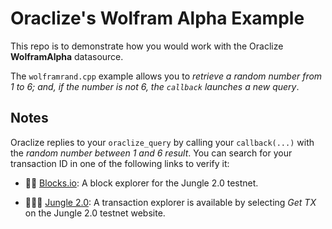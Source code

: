 # Oraclize's Wolfram Alpha Example

This repo is to demonstrate how you would work with the Oraclize **WolframAlpha** datasource.

The `wolframrand.cpp` example allows you to *retrieve a random number from 1 to 6; and, if the number is
not 6, the `callback` launches a new query*.

## Notes

Oraclize replies to your `oraclize_query` by calling your `callback(...)` with the *random number between 1 and 6 result*.
You can search for your transaction ID in one of the following links to verify it:

* :mag_right::ledger: [Blocks.io](https://jungle.bloks.io/): A block explorer for the Jungle 2.0 testnet.

* :palm_tree::lion::palm_tree: [Jungle 2.0](https://monitor.jungletestnet.io/#home): A transaction explorer is available by selecting *Get TX* on the Jungle 2.0 testnet website.
